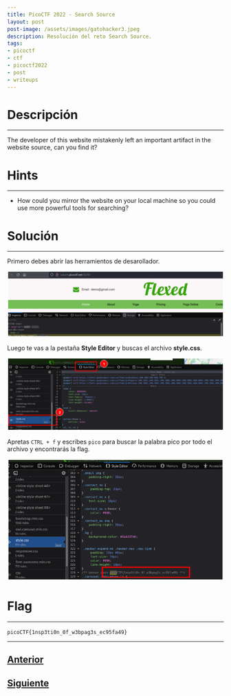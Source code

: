 ```yaml
---
title: PicoCTF 2022 - Search Source
layout: post
post-image: /assets/images/gatohacker3.jpeg 
description: Resolución del reto Search Source. 
tags:
- picoctf
- ctf
- picoctf2022
- post
- writeups
---
```

# Descripción
---

The developer of this website mistakenly left an important artifact in the website source, can you find it?


# Hints
---

- How could you mirror the website on your local machine so you could use more powerful tools for searching?


# Solución
---

Primero debes abrir las herramientos de desarollador.

![](/images/images-picoctf-2022/search-source-1.png)

Luego te vas a la pestaña **Style Editor** y buscas el archivo **style.css**.

![](/images/images-picoctf-2022/search-source-2.png)

Apretas `CTRL + f` y escribes `pico` para buscar la palabra pico por todo el archivo y encontrarás la flag.

![](/images/images-picoctf-2022/search-source-3.png)


# Flag
---

`picoCTF{1nsp3ti0n_0f_w3bpag3s_ec95fa49}`

---

## [Anterior](/local-authority)
## [Siguiente](/forbidden-paths)
